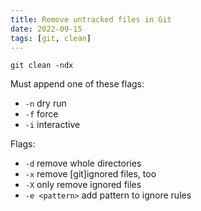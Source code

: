 ```yaml
---
title: Remove untracked files in Git
date: 2022-09-15
tags: [git, clean]
---
```


```
git clean -ndx
```

Must append one of these flags:
* `-n` dry run
* `-f` force
* `-i` interactive

Flags:
- `-d` remove whole directories
- `-x` remove [git]ignored files, too
- `-X` only remove ignored files
- `-e <pattern>` add pattern to ignore rules
